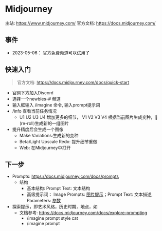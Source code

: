 # Midjourney

主站: https://www.midjourney.com/
官方文档: https://docs.midjourney.com/

## 事件
* 2023-05-06： 官方免费频道可以试用了

## 快速入门
> 官方文档: https://docs.midjourney.com/docs/quick-start
* 官网下方加入Discord
* 选择一个newbies-# 频道
* 输入框输入 /imagine 命令, 输入prompt提示词
* /info 查看当前任务情况
  * U1 U2 U3 U4 增加更多的细节， V1 V2 V3 V4 根据当前图片生成变种，🔄 (re-roll)生成新的一组图片
* 提升精度后会生成一个图像
  * Make Variations:生成新的变种
  * Beta/Light Upscale Redo: 提升细节重做
  * Web: 在Midjourney中打开
  
## 下一步
* Prompts: https://docs.midjourney.com/docs/prompts
  * 结构
    * 基本结构: Prompt Text: 文本结构
    * 高级提示词： Image Prompts: [图片提示](https://docs.midjourney.com/docs/image-prompts)；Prompt Text: 文本描述, Parameters: [参数](https://docs.midjourney.com/docs/parameter-list)
* 探索提示，即艺术风格，历史时期，地点，如
  * 文档参考: https://docs.midjourney.com/docs/explore-prompting
    * /imagine prompt <any art style> style cat
    * /imagine prompt <style> sketch of a cat
* /blend 以图生图